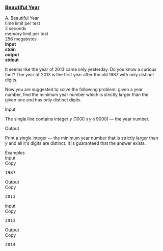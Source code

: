 <h3><a href="https://codeforces.com/contest/271/problem/A" target="_blank" rel="noopener noreferrer">Beautiful Year</a></h3>
<div class="header"><div class="title">A. Beautiful Year</div><div class="time-limit"><div class="property-title">time limit per test</div>2 seconds</div><div class="memory-limit"><div class="property-title">memory limit per test</div>256 megabytes</div><div class="input-file input-standard" style="font-weight: bold"><div class="property-title">input</div>stdin</div><div class="output-file output-standard" style="font-weight: bold"><div class="property-title">output</div>stdout</div></div><div><p>It seems like the year of 2013 came only yesterday. Do you know a curious fact? The year of 2013 is the first year after the old 1987 with only distinct digits.</p><p>Now you are suggested to solve the following problem: given a year number, find the minimum year number which is strictly larger than the given one and has only distinct digits.</p></div><div class="input-specification"><div class="section-title">Input</div><p>The single line contains integer <span class="tex-span"><i>y</i></span> <span class="tex-span">(1000 ≤ <i>y</i> ≤ 9000)</span> — the year number.</p></div><div class="output-specification"><div class="section-title">Output</div><p>Print a single integer — the minimum year number that is strictly larger than <span class="tex-span"><i>y</i></span> and all it's digits are distinct. It is guaranteed that the answer exists.</p></div><div class="sample-tests"><div class="section-title">Examples</div><div class="sample-test"><div class="input"><div class="title">Input<div title="Copy" data-clipboard-target="#id0010549271016701045" id="id0023729015881366666" class="input-output-copier">Copy</div></div><pre id="id0010549271016701045">1987<br></pre></div><div class="output"><div class="title">Output<div title="Copy" data-clipboard-target="#id0038082591014108835" id="id006191291528481585" class="input-output-copier">Copy</div></div><pre id="id0038082591014108835">2013<br></pre></div><div class="input"><div class="title">Input<div title="Copy" data-clipboard-target="#id004877329486746451" id="id009296361279557304" class="input-output-copier">Copy</div></div><pre id="id004877329486746451">2013<br></pre></div><div class="output"><div class="title">Output<div title="Copy" data-clipboard-target="#id0007985121259453876" id="id00285225473594371" class="input-output-copier">Copy</div></div><pre id="id0007985121259453876">2014<br></pre></div></div></div>